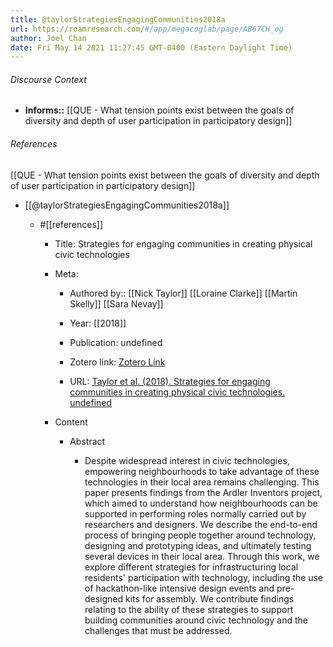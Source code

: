 ```yaml
---
title: @taylorStrategiesEngagingCommunities2018a
url: https://roamresearch.com/#/app/megacoglab/page/AB67CH_og
author: Joel Chan
date: Fri May 14 2021 11:27:45 GMT-0400 (Eastern Daylight Time)
---
```




###### Discourse Context

- **Informs::** [[QUE - What tension points exist between the goals of diversity and depth of user participation in participatory design]]

###### References

[[QUE - What tension points exist between the goals of diversity and depth of user participation in participatory design]]

- [[@taylorStrategiesEngagingCommunities2018a]]

    - #[[references]]

        - Title: Strategies for engaging communities in creating physical civic technologies

        - Meta:

            - Authored by:: [[Nick Taylor]] [[Loraine Clarke]] [[Martin Skelly]] [[Sara Nevay]]

            - Year: [[2018]]

            - Publication: undefined

            - Zotero link: [Zotero Link](zotero://select/items/7_RRT5NPEK)

            - URL: [Taylor et al. (2018). Strategies for engaging communities in creating physical civic technologies. undefined](https://doi.org/10.1145/3173574.3174081)

        - Content

            - Abstract

                - Despite widespread interest in civic technologies, empowering neighbourhoods to take advantage of these technologies in their local area remains challenging. This paper presents findings from the Ardler Inventors project, which aimed to understand how neighbourhoods can be supported in performing roles normally carried out by researchers and designers. We describe the end-to-end process of bringing people together around technology, designing and prototyping ideas, and ultimately testing several devices in their local area. Through this work, we explore different strategies for infrastructuring local residents' participation with technology, including the use of hackathon-like intensive design events and pre-designed kits for assembly. We contribute findings relating to the ability of these strategies to support building communities around civic technology and the challenges that must be addressed.
